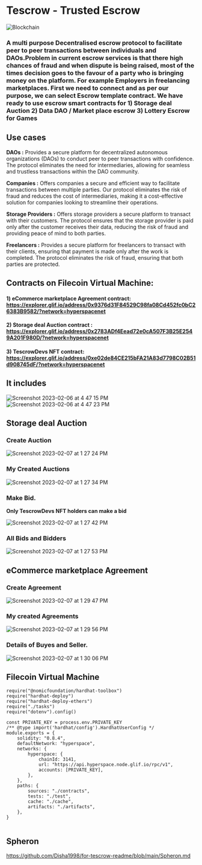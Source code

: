 # Tescrow - Trusted Escrow

![Blockchain](https://user-images.githubusercontent.com/69969675/217176054-07179c50-097e-4037-b97a-f14824ac8e06.gif)


### A multi purpose Decentralised escrow protocol to facilitate peer to peer transactions between individuals and DAOs.Problem in current escrow services is that there high chances of fraud and when dispute is being raised, most of the times decision goes to the favour of a party who is bringing money on the platform. For example Employers in freelancing marketplaces. First we need to connect and as per our purpose, we can select Escrow template contract. We have ready to use escrow smart contracts for 1) Storage deal Auction 2) Data DAO / Market place escrow 3) Lottery Escrow for Games


## Use cases 

**DAOs :** Provides a secure platform for decentralized autonomous organizations (DAOs) to conduct peer to peer transactions with confidence. The protocol eliminates the need for intermediaries, allowing for seamless and trustless transactions within the DAO community.

**Companies :** Offers companies a secure and efficient way to facilitate transactions between multiple parties. Our protocol eliminates the risk of fraud and reduces the cost of intermediaries, making it a cost-effective solution for companies looking to streamline their operations.

**Storage Providers :** Offers storage providers a secure platform to transact with their customers. The protocol ensures that the storage provider is paid only after the customer receives their data, reducing the risk of fraud and providing peace of mind to both parties.

**Freelancers :** Provides a secure platform for freelancers to transact with their clients, ensuring that payment is made only after the work is completed. The protocol eliminates the risk of fraud, ensuring that both parties are protected.


## Contracts on Filecoin Virtual Machine:

#### 1) eCommerce marketplace Agreement contract: https://explorer.glif.io/address/0x9376d31F84529C98fa08Cd452fc0bC26383B9582/?network=hyperspacenet
#### 2) Storage deal Auction contract : https://explorer.glif.io/address/0x2783ADf4Eead72e0cA507F3B25E2549A201F980D/?network=hyperspacenet
#### 3) TescrowDevs NFT contract: https://explorer.glif.io/address/0xe02de84CE215bFA21A83d7798C02B51d908745dF/?network=hyperspacenet


## It includes

![Screenshot 2023-02-06 at 4 47 15 PM](https://user-images.githubusercontent.com/69969675/217185272-683f77a0-d8fc-4b23-91ed-c400989cbc86.png)
![Screenshot 2023-02-06 at 4 47 23 PM](https://user-images.githubusercontent.com/69969675/217185277-80153fa3-2227-4dd0-acd6-8802789c943a.png)


## Storage deal Auction

### Create Auction

![Screenshot 2023-02-07 at 1 27 24 PM](https://user-images.githubusercontent.com/69969675/217185569-0ad58965-3cdf-4712-b778-0eec7737dc97.png)

### My Created Auctions

![Screenshot 2023-02-07 at 1 27 34 PM](https://user-images.githubusercontent.com/69969675/217185578-f1e08e0e-e82c-46d2-bd88-2a73c5d2aa81.png)

### Make Bid. 

**Only TescrowDevs NFT holders can make a bid**


![Screenshot 2023-02-07 at 1 27 42 PM](https://user-images.githubusercontent.com/69969675/217185580-09dab6fb-efdc-4578-b5ba-cfc68777044e.png)

### All Bids and Bidders

![Screenshot 2023-02-07 at 1 27 53 PM](https://user-images.githubusercontent.com/69969675/217185583-6d07d4f3-04f0-4aab-9df3-b1a936548ea2.png)

## eCommerce marketplace Agreement

### Create Agreement

![Screenshot 2023-02-07 at 1 29 47 PM](https://user-images.githubusercontent.com/69969675/217185972-e86379c6-6b1d-47a5-a0b3-9395d6a6f684.png)

### My created Agreements

![Screenshot 2023-02-07 at 1 29 56 PM](https://user-images.githubusercontent.com/69969675/217185979-90acf027-2b17-40a8-8fd6-95ed2083abac.png)

### Details of Buyes and Seller.

![Screenshot 2023-02-07 at 1 30 06 PM](https://user-images.githubusercontent.com/69969675/217185983-6f397a11-e086-47b5-83c4-a7f2cac63342.png)


## Filecoin Virtual Machine

```
require("@nomicfoundation/hardhat-toolbox")
require("hardhat-deploy")
require("hardhat-deploy-ethers")
require("./tasks")
require("dotenv").config()

const PRIVATE_KEY = process.env.PRIVATE_KEY
/** @type import('hardhat/config').HardhatUserConfig */
module.exports = {
    solidity: "0.8.4",
    defaultNetwork: "hyperspace",
    networks: {
        hyperspace: {
            chainId: 3141,
            url: "https://api.hyperspace.node.glif.io/rpc/v1",
            accounts: [PRIVATE_KEY],
        },
    },
    paths: {
        sources: "./contracts",
        tests: "./test",
        cache: "./cache",
        artifacts: "./artifacts",
    },
}


```

## Spheron

https://github.com/Disha1998/for-tescrow-readme/blob/main/Spheron.md
